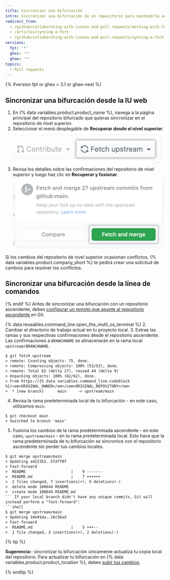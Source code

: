 ```yaml
---
title: Sincronizar una bifurcación
intro: Sincronizar una bifurcación de un repositorio para mantenerla actualizada con el repositorio ascendente.
redirect_from:
  - /github/collaborating-with-issues-and-pull-requests/working-with-forks/syncing-a-fork
  - /articles/syncing-a-fork
  - /github/collaborating-with-issues-and-pull-requests/syncing-a-fork
versions:
  fpt: '*'
  ghes: '*'
  ghae: '*'
topics:
  - Pull requests
---
```


{% ifversion fpt or ghes > 3.1 or ghae-next %}

## Sincronizar una bifurcación desde la IU web

1. En {% data variables.product.product_name %}, navega a la página principal del repositorio bifurcado que quieras sincronizar en el repositorio de nivel superior.
1. Seleccionar el menú desplegable de **Recuperar desde el nivel superior**. ![Menú desplegable de "Recuperar el invel superior"](/assets/images/help/repository/fetch-upstream-drop-down.png)
1. Revisa los detalles sobre las confirmaciones del repositorio de nivel superior y luego haz clic en **Recuperar y fusionar**. ![Botón de "Recuperar y fusionar"](/assets/images/help/repository/fetch-and-merge-button.png)

Si los cambios del repositorio de nivel superior ocasionan conflictos, {% data variables.product.company_short %} te pedirá crear una solicitud de cambios para resolver los conflictos.

## Sincronizar una bifurcación desde la línea de comandos

{% endif %}
Antes de sincronizar una bifurcación con un repositorio ascendente, debes [configurar un remoto que apunte al repositorio ascendente ](/articles/configuring-a-remote-for-a-fork) en Git.

{% data reusables.command_line.open_the_multi_os_terminal %}
2. Cambiar el directorio de trabajo actual en tu proyecto local.
3. Extrae las ramas y sus respectivas confirmaciones desde el repositorio ascendente. Las confirmaciones a `BRANCHNAME` se almacenarán en la rama local `upstream/BRANCHNAME`.
  ```shell
  $ git fetch upstream
  > remote: Counting objects: 75, done.
  > remote: Compressing objects: 100% (53/53), done.
  > remote: Total 62 (delta 27), reused 44 (delta 9)
  > Unpacking objects: 100% (62/62), done.
  > From https://{% data variables.command_line.codeblock %}/<em>ORIGINAL_OWNER</em>/<em>ORIGINAL_REPOSITORY</em>
  >  * [new branch]      main     -> upstream/main
  ```
4. Revisa la rama predeterminada local de tu bifurcación - en este caso, utilizamos `main`.
  ```shell
  $ git checkout main
  > Switched to branch 'main'
  ```
5. Fusiona los cambios de la rama predeterminada ascendente - en este caso, `upstream/main` - en tu rama predeterminada local. Esto hace que la rama predeterminada de tu bifurcación se sincronice con el repositorio ascendente sin perder tus cambios locales.
  ```shell
  $ git merge upstream/main
  > Updating a422352..5fdff0f
  > Fast-forward
  >  README                    |    9 -------
  >  README.md                 |    7 ++++++
  >  2 files changed, 7 insertions(+), 9 deletions(-)
  >  delete mode 100644 README
  >  create mode 100644 README.md
  ``` If your local branch didn't have any unique commits, Git will instead perform a "fast-forward":
  ```shell
  $ git merge upstream/main
  > Updating 34e91da..16c56ad
  > Fast-forward
  >  README.md                 |    5 +++--
  >  1 file changed, 3 insertions(+), 2 deletions(-)
  ```

{% tip %}

**Sugerencia:**: sincronizar tu bifurcación únicamente actualiza tu copia local del repositorio. Para actualizar tu bifurcación en {% data variables.product.product_location %}, debes [subir tus cambios](/github/getting-started-with-github/pushing-commits-to-a-remote-repository/).

{% endtip %}
